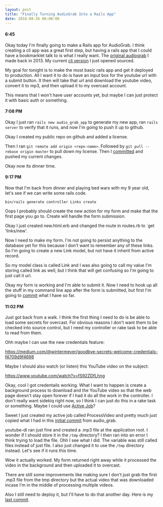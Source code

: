 ```yaml
---
layout: post
title: "Finally Turning AudioGrab Into a Rails App"
date: 2018-08-26 06:00:00
---
```


#### 6:45

Okay today I'm finally going to make a Rails app for AudioGrab. I think creating
a cli app was a great first step, but having a rails app that I could have a
bookmarklet talk to is what I really want. The [original audiograb][orig] I made
back in 2013. My current [cli version][curr] I just opened sourced.

My goal for tonight is to make the most basic rails app and get it deployed to
production. All I want it to do is have an input box for the youtube url with a
submit button. It then will take that url and download the youtube video,
convert it to mp3, and then upload it to my overcast account.

This means that I won't have user accounts yet, but maybe I can just protect it
with basic auth or something.

#### 7:08 PM

Okay I just ran `rails new audio_grab_app` to generate my new app, ran `rails
server` to verify that it runs, and now I'm going to push it up to github.

Okay I created my public repo on github and added a license.

Then I ran `git remote add origin <repo-name>`. Followed by `git pull --rebase
origin master` to pull down my license. Then I [committed][commit1] and pushed my current
changes.

Okay now its dinner time.

#### 9:17 PM

Now that I'm back from dinner and playing bed wars with my 9 year old, let's see
if we can write some rails code.

`bin/rails generate controller Links create`

Oops I probably should create the new action for my form and make that the first
page you go to. Create will handle the form submission.

Okay I just created new.html.erb and changed the route in routes.rb to `get
'links/new'.

Now I need to make my form. I'm not going to persist anything to the database
yet for this because I don't want to remember any of these links. So I'm going
to create a new Link model, but not have it inherit from active record.

So my model class is called Link and I was also going to call my value I'm
storing called link as well, but I think that will get confusing so I'm going to
just call it url.

Okay my form is working and I'm able to submit it. Now I need to hook up all the
stuff in my command line app after the form is submitted, but first I'm going to
[commit][commit2] what I have so far.

#### 11:02 PM

Just got back from a walk. I think the first thing I need to do is be able to
load some secrets for overcast. For obvious reasons I don't want them to be
checked into source control, but I need my controller or rake task to be able to
read from them.

Ohh maybe I can use the new credentials feature:

https://medium.com/@wintermeyer/goodbye-secrets-welcome-credentials-f4709d9f4698

Maybe I should also watch (or listen) this YouTube video on the subject:

https://www.youtube.com/watch?v=fS92ZDfLhng

Okay, cool I got credentails working. What I want to happen is create a
background process to download and the YouTube video so that the web page
doesn't stay open forever if I had it do all the work in the controller. I don't
really want sidekiq right now, so I think I can just do this in a rake task or
something. Maybe I could use [Active Job][aj]?

Sweet I just created my active job called ProcessVideo and pretty much just
copied what I had in this [initial commit][ic] from audio_grab.

youtube-dl ran just fine and created a .mp3 file at the application root. I
wonder if I should store it in the `/tmp` directory? I then ran into an error I
think trying to load the file. Ohh I see what I did. The variable was still
called files instead of just file. I also just changed it to use the `/tmp`
directory instead. Let's see if it runs this time.

Wow it actually worked. My form returned right away while it processed the video
in the background and then uploaded it to overcast.

There are still some improvements like making sure I don't just grab the first
.mp3 file from the tmp directory but the actual video that was downloaded incase
I'm in the middle of processing multiple videos.

Also I still need to deploy it, but I'll have to do that another day. Here is my
[last commit][lc].

[orig]: https://github.com/oblakeerickson/audiograb
[curr]: https://github.com/oblakeerickson/audio_grab
[commit1]: https://github.com/oblakeerickson/audio_grab_app/commit/a2800d55de4a144266fa7ca98d00e547527bb9b0
[commit2]: https://github.com/oblakeerickson/audio_grab_app/commit/14b17f804f68732bd9544c358766508e8abf68e7
[aj]: https://edgeguides.rubyonrails.org/active_job_basics.html
[ic]: https://github.com/oblakeerickson/audio_grab/commit/cbf6f344ce606b73f2d2c615bc803382216b3110
[lc]: https://github.com/oblakeerickson/audio_grab_app/commit/06cfa9052277725a94614e4b2310e5fc0102380c
